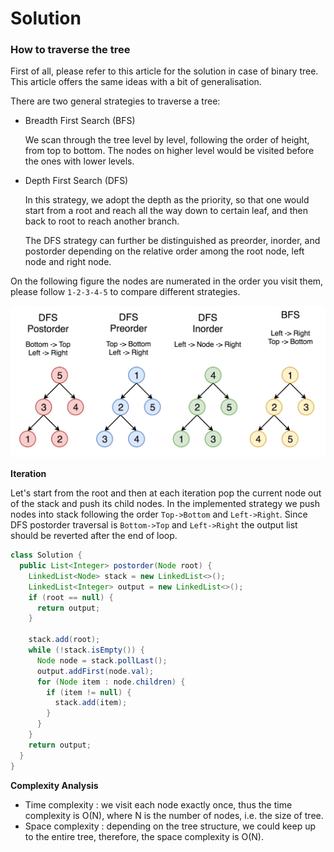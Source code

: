 # Solution

### How to traverse the tree

First of all, please refer to this article for the solution in case of binary tree. This article offers the same ideas with a bit of generalisation.

There are two general strategies to traverse a tree:

- Breadth First Search (BFS)

  We scan through the tree level by level, following the order of height, from top to bottom. The nodes on higher level would be visited before the ones with lower levels.

- Depth First Search (DFS)

  In this strategy, we adopt the depth as the priority, so that one would start from a root and reach all the way down to certain leaf, and then back to root to reach another branch.

  The DFS strategy can further be distinguished as preorder, inorder, and postorder depending on the relative order among the root node, left node and right node.

On the following figure the nodes are numerated in the order you visit them, please follow `1-2-3-4-5` to compare different strategies.

![](145_transverse.png)

**Iteration**

Let's start from the root and then at each iteration pop the current node out of the stack and push its child nodes. In the implemented strategy we push nodes into stack following the order `Top->Bottom` and `Left->Right`. Since DFS postorder traversal is `Bottom->Top` and `Left->Right` the output list should be reverted after the end of loop.

```Java
class Solution {
  public List<Integer> postorder(Node root) {
    LinkedList<Node> stack = new LinkedList<>();
    LinkedList<Integer> output = new LinkedList<>();
    if (root == null) {
      return output;
    }

    stack.add(root);
    while (!stack.isEmpty()) {
      Node node = stack.pollLast();
      output.addFirst(node.val);
      for (Node item : node.children) {
        if (item != null) {
          stack.add(item);
        }
      }
    }
    return output;
  }
}
```

**Complexity Analysis**

- Time complexity : we visit each node exactly once, thus the time complexity is O(N), where N is the number of nodes, i.e. the size of tree.
- Space complexity : depending on the tree structure, we could keep up to the entire tree, therefore, the space complexity is O(N).
